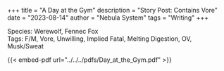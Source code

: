 +++
title = "A Day at the Gym"
description = "Story Post: Contains Vore"
date = "2023-08-14"
author = "Nebula System"
tags = "Writing"
+++

Species: Werewolf, Fennec Fox\
Tags: F/M, Vore, Unwilling, Implied Fatal, Melting Digestion, OV, Musk/Sweat

{{< embed-pdf url="../../../pdfs/Day_at_the_Gym.pdf" >}}